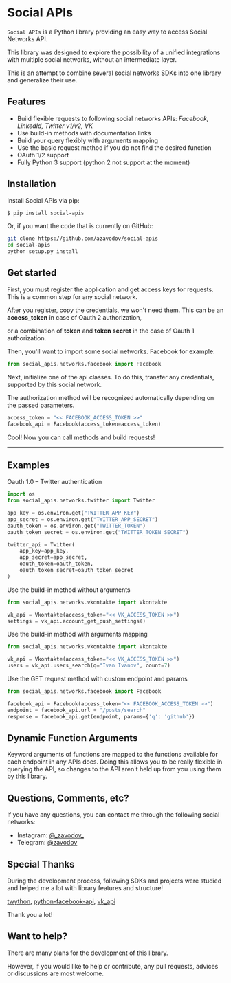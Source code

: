 # Social APIs

`Social APIs` is a Python library providing an easy way to access Social Networks API. 

This library was designed to explore the possibility of a unified integrations with multiple social networks, without an intermediate layer. 

This is an attempt to combine several social networks SDKs into one library and generalize their use.

## Features

- Build flexible requests to following social networks APIs: *Facebook, LinkedId, Twitter v1/v2, VK*
- Use build-in methods with documentation links
- Build your query flexibly with arguments mapping
- Use the basic request method if you do not find the desired function
- OAuth 1/2 support
- Fully Python 3 support (python 2 not support at the moment)

## Installation

Install Social APIs via pip:

```bash
$ pip install social-apis
```

Or, if you want the code that is currently on GitHub:

```bash
git clone https://github.com/azavodov/social-apis
cd social-apis
python setup.py install
```

## Get started

First, you must register the application and get access keys for requests. This is a common step for any social network.

After you register, copy the credentials, we won't need them. This can be an **access_token** in case of Oauth 2 authorization, 

or a combination of **token** and **token secret** in the case of Oauth 1 authorization.

Then, you'll want to import some social networks. Facebook for example:

```python
from social_apis.networks.facebook import Facebook 
```

Next, initialize one of the api classes. To do this, transfer any credentials, supported by this social network. 

The authorization method will be recognized automatically depending on the passed parameters.

```python
access_token = "<< FACEBOOK_ACCESS_TOKEN >>"
facebook_api = Facebook(access_token=access_token) 
```

Cool! Now you can call methods and build requests!

-----------

## Examples

Oauth 1.0 – Twitter authentication
```python
import os
from social_apis.networks.twitter import Twitter

app_key = os.environ.get("TWITTER_APP_KEY")
app_secret = os.environ.get("TWITTER_APP_SECRET")
oauth_token = os.environ.get("TWITTER_TOKEN")
oauth_token_secret = os.environ.get("TWITTER_TOKEN_SECRET")

twitter_api = Twitter(
    app_key=app_key, 
    app_secret=app_secret, 
    oauth_token=oauth_token, 
    oauth_token_secret=oauth_token_secret
)
```

Use the build-in method without arguments

```python
from social_apis.networks.vkontakte import Vkontakte

vk_api = Vkontakte(access_token="<< VK_ACCESS_TOKEN >>")
settings = vk_api.account_get_push_settings()
```

Use the build-in method with arguments mapping

```python
from social_apis.networks.vkontakte import Vkontakte

vk_api = Vkontakte(access_token="<< VK_ACCESS_TOKEN >>")
users = vk_api.users_search(q="Ivan Ivanov", count=7)
```

Use the GET request method with custom endpoint and params

```python
from social_apis.networks.facebook import Facebook

facebook_api = Facebook(access_token="<< FACEBOOK_ACCESS_TOKEN >>")
endpoint = facebook_api.url + "/posts/search"
response = facebook_api.get(endpoint, params={'q': 'github'}) 
```


## Dynamic Function Arguments

Keyword arguments of functions are mapped to the functions available for each endpoint in any APIs docs. 
Doing this allows you to be really flexible in querying the API, so changes to the API aren't held up from you using them by this library.

## Questions, Comments, etc?

If you have any questions, you can contact me through the following social networks:

- Instagram: [@\_zavodov\_](https://instagram.com/_zavodov_)
- Telegram: [@zavodov](https://t.me/zavodov)

## Special Thanks

During the development process, following SDKs and projects were studied and helped me a lot with library features and structure!

[twython](https://github.com/ryanmcgrath/twython), 
[python-facebook-api](https://github.com/sns-sdks/python-facebook), 
[vk_api](https://github.com/python273/vk_api)

Thank you a lot! 

## Want to help?

There are many plans for the development of this library. 

However, if you would like to help or contribute, any pull requests, advices or discussions are most welcome.